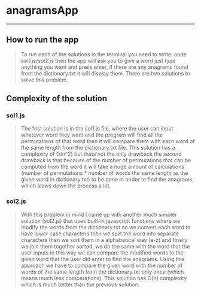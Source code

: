 # anagramsApp

***

## How to run the app

> To run each of the solutions in the terminal you need to write: node _sol1.js/sol2.js_ then the app will ask you to give a word just type anything you want and press enter, if there are any anagrams found from the dictionary.txt it will display them. There are two solutions to solve this problem.

## Complexity of the solution

### sol1.js

> The first solution is in the sol1.js file, where the user can input whatever word they want and the program will find all the permutations of that word then it will compare them with each word of the same length from the dictionary.txt file. This solution has a complexity of O(n^2) but thats not the only drawback the second drawback is that because of the number of permutations that can be computed from the word it will take a huge amount of calculations (number of permutations \* number of words the same length as the given word in dictionary.txt) to be done in onder to find the anagrams, which slows down the process a lot.

### sol2.js

> With this problem in mind I came up with another much simpler solution (sol2.js) that uses built-in javascript functions where we modify the words from the dictionary.txt so we convert each word to have lower case characters then we split the word into separate characters then we sort them in a alphabetical way (a-z) and finally we join them together sorted, we do the same with the word that the user inputs in this way we can compare the modified words to the given word that the user did enter to find the anagrams. Using this approach we have to compare the given word with the number of words of the same length from the dictionary.txt only once (which means much less comparations). This solution has O(n) complexity which is much better than the previous solution.
